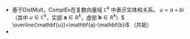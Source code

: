 - 基于DistMult，ComplEx在复数向量域 $\mathbb{C}^k$ 中表示实体和关系。
  $u = a + b i$ （其中 $u \in \mathbb{C}^k$，实部 $\mathbf{a} \in \mathbb{R}^k$，虚部 $\mathbf{b} \in \mathbb{R}^k$）$
  \overline{\mathbf{u}}=\mathbf{a}-\mathbf{b}i$ （共轭）
-
